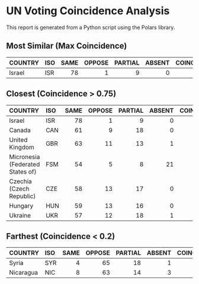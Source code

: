 # UN Voting Coincidence Analysis

This report is generated from a Python script using the Polars library.

## Most Similar (Max Coincidence)

| COUNTRY   | ISO   |   SAME |   OPPOSE |   PARTIAL |   ABSENT |   COINCIDENCE |
|:----------|:------|-------:|---------:|----------:|---------:|--------------:|
| Israel    | ISR   |     78 |        1 |         9 |        0 |          0.94 |

## Closest (Coincidence > 0.75)

| COUNTRY                          | ISO   |   SAME |   OPPOSE |   PARTIAL |   ABSENT |   COINCIDENCE |
|:---------------------------------|:------|-------:|---------:|----------:|---------:|--------------:|
| Israel                           | ISR   |     78 |        1 |         9 |        0 |          0.94 |
| Canada                           | CAN   |     61 |        9 |        18 |        0 |          0.8  |
| United Kingdom                   | GBR   |     63 |       11 |        13 |        1 |          0.8  |
| Micronesia (Federated States of) | FSM   |     54 |        5 |         8 |       21 |          0.78 |
| Czechia (Czech Republic)         | CZE   |     58 |       13 |        17 |        0 |          0.76 |
| Hungary                          | HUN   |     59 |       13 |        16 |        0 |          0.76 |
| Ukraine                          | UKR   |     57 |       12 |        18 |        1 |          0.76 |

## Farthest (Coincidence < 0.2)

| COUNTRY   | ISO   |   SAME |   OPPOSE |   PARTIAL |   ABSENT |   COINCIDENCE |
|:----------|:------|-------:|---------:|----------:|---------:|--------------:|
| Syria     | SYR   |      4 |       65 |        18 |        1 |          0.15 |
| Nicaragua | NIC   |      8 |       63 |        14 |        3 |          0.19 |

